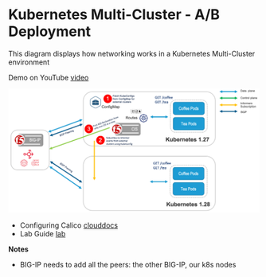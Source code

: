 # Kubernetes Multi-Cluster - A/B Deployment
This diagram displays how networking works in a Kubernetes Multi-Cluster environment

Demo on YouTube [video](https://youtu.be/RY4DPyXRumE)

![diagram](https://github.com/mdditt2000/kubernetes-1-26/blob/main/multi-cluster/diagram/2023-10-10_13-23-09.png)

* Configuring Calico [clouddocs](https://clouddocs.f5.com/containers/latest/userguide/calico-config.html)
* Lab Guide [lab](https://clouddocs.f5.com/training/community/containers/html/appendix/appendix8/appendix8.html#install-calico)

**Notes**

* BIG-IP needs to add all the peers: the other BIG-IP, our k8s nodes
